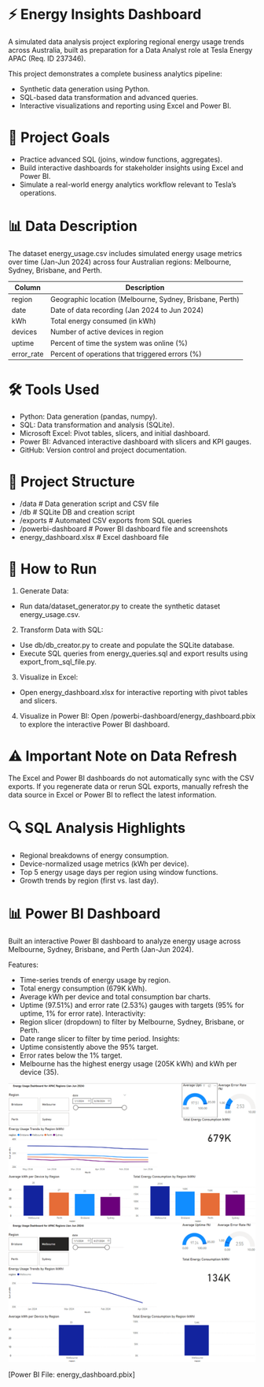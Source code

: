 # ⚡ Energy Insights Dashboard

A simulated data analysis project exploring regional energy usage trends across Australia, built as preparation for a Data Analyst role at Tesla Energy APAC (Req. ID 237346).

This project demonstrates a complete business analytics pipeline:

- Synthetic data generation using Python.
- SQL-based data transformation and advanced queries.
- Interactive visualizations and reporting using Excel and Power BI.

# 🧠 Project Goals
- Practice advanced SQL (joins, window functions, aggregates).
- Build interactive dashboards for stakeholder insights using Excel and Power BI.
- Simulate a real-world energy analytics workflow relevant to Tesla’s operations.

# 📊 Data Description
The dataset energy_usage.csv includes simulated energy usage metrics over time (Jan-Jun 2024) across four Australian regions: Melbourne, Sydney, Brisbane, and Perth.

|Column|Description|
|---|---|
|region|Geographic location (Melbourne, Sydney, Brisbane, Perth)|
|date|Date of data recording (Jan 2024 to Jun 2024)|
|kWh|Total energy consumed (in kWh)|
|devices|Number of active devices in region|
|uptime|Percent of time the system was online (%)|
|error_rate|Percent of operations that triggered errors (%)|

# 🛠️ Tools Used
- Python: Data generation (pandas, numpy).
- SQL: Data transformation and analysis (SQLite).
- Microsoft Excel: Pivot tables, slicers, and initial dashboard.
- Power BI: Advanced interactive dashboard with slicers and KPI gauges.
- GitHub: Version control and project documentation.

# 📂 Project Structure
- /data # Data generation script and CSV file
- /db # SQLite DB and creation script
- /exports # Automated CSV exports from SQL queries
- /powerbi-dashboard # Power BI dashboard file and screenshots
- energy_dashboard.xlsx # Excel dashboard file

# 🚀 How to Run
1. Generate Data:
 - Run data/dataset_generator.py to create the synthetic dataset energy_usage.csv.
2. Transform Data with SQL:
 - Use db/db_creator.py to create and populate the SQLite database.
 - Execute SQL queries from energy_queries.sql and export results using export_from_sql_file.py.
3. Visualize in Excel:
 - Open energy_dashboard.xlsx for interactive reporting with pivot tables and slicers.
4. Visualize in Power BI:
Open /powerbi-dashboard/energy_dashboard.pbix to explore the interactive Power BI dashboard.

# ⚠️ Important Note on Data Refresh
The Excel and Power BI dashboards do not automatically sync with the CSV exports. If you regenerate data or rerun SQL exports, manually refresh the data source in Excel or Power BI to reflect the latest information.

# 🔍 SQL Analysis Highlights
- Regional breakdowns of energy consumption.
- Device-normalized usage metrics (kWh per device).
- Top 5 energy usage days per region using window functions.
- Growth trends by region (first vs. last day).

# 📊 Power BI Dashboard
Built an interactive Power BI dashboard to analyze energy usage across Melbourne, Sydney, Brisbane, and Perth (Jan-Jun 2024).

Features:
- Time-series trends of energy usage by region.
- Total energy consumption (679K kWh).
- Average kWh per device and total consumption bar charts.
- Uptime (97.51%) and error rate (2.53%) gauges with targets (95% for uptime, 1% for error rate).
Interactivity:
- Region slicer (dropdown) to filter by Melbourne, Sydney, Brisbane, or Perth.
- Date range slicer to filter by time period.
Insights:
- Uptime consistently above the 95% target.
- Error rates below the 1% target.
- Melbourne has the highest energy usage (205K kWh) and kWh per device (35).

![Default View](https://github.com/njanssen66/energy-insights-dashboard/blob/main/Default%20View.png?raw=true)
![Filtered View](https://github.com/njanssen66/energy-insights-dashboard/blob/main/Filtered%20View.png?raw=true)

[Power BI File: energy_dashboard.pbix]